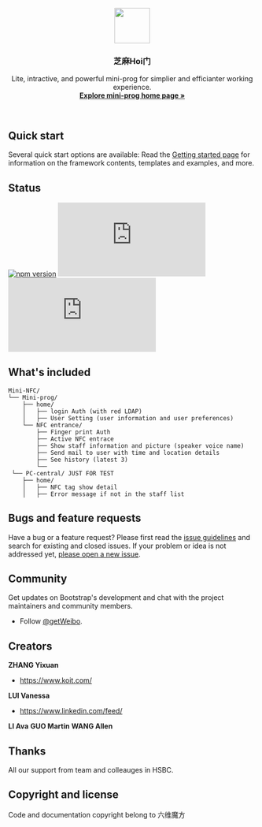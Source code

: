 <p align="center">
  <a href="https://www.voisin.top/">
    <img src="https://tse2.mm.bing.net/th?id=OIP.WV8ZsXkHbK4b71tVz2bxdwHaHa&pid=Api" width=72 height=72>
  </a>
  <h3 align="center">芝麻Hoi门</h3>

  <p align="center">    
    Lite, intractive, and powerful mini-prog for simplier and efficianter working experience. 
    <br>
    <a href="https://www.voisin.top/"><strong>Explore mini-prog home page »</strong></a>
    <br>
  </p>
</p>

<br>


## Quick start

Several quick start options are available:
Read the [Getting started page](https://getbootstrap.com/docs/4.1/getting-started/introduction/) for information on the framework contents, templates and examples, and more.

## Status

[![npm version](https://img.shields.io/npm/v/bootstrap.svg)](https://www.npmjs.com/package/bootstrap)
[![CSS gzip size](https://img.badgesize.io/twbs/bootstrap/v4-dev/dist/css/bootstrap.min.css?compression=gzip&label=CSS+gzip+size)](https://github.com/twbs/bootstrap/tree/v4-dev/dist/css/bootstrap.min.css)
[![JS gzip size](https://img.badgesize.io/twbs/bootstrap/v4-dev/dist/js/bootstrap.min.js?compression=gzip&label=JS+gzip+size)](https://github.com/twbs/bootstrap/tree/v4-dev/dist/js/bootstrap.min.js)

## What's included

```
Mini-NFC/
└── Mini-prog/
    ├── home/
    │   ├── login Auth (with red LDAP)
    │   ├── User Setting (user information and user preferences)
    └── NFC entrance/
        ├── Finger print Auth
        ├── Active NFC entrace
        ├── Show staff information and picture (speaker voice name)
        ├── Send mail to user with time and location details
        ├── See history (latest 3) 
        └── 
 └── PC-central/ JUST FOR TEST
    ├── home/
    │   ├── NFC tag show detail
    │   ├── Error message if not in the staff list
```


## Bugs and feature requests

Have a bug or a feature request? Please first read the [issue guidelines](https://github.com/twbs/bootstrap/blob/master/CONTRIBUTING.md#using-the-issue-tracker) and search for existing and closed issues. If your problem or idea is not addressed yet, [please open a new issue](https://github.com/twbs/bootstrap/issues/new).


## Community

Get updates on Bootstrap's development and chat with the project maintainers and community members.

- Follow [@getWeibo](https://weibo.com/u/6702022144).


## Creators

**ZHANG Yixuan**
- <https://www.koit.com/>

**LUI Vanessa**
- <https://www.linkedin.com/feed/>

**LI Ava**
**GUO Martin**
**WANG Allen**



## Thanks
All our support from team and colleauges in HSBC.

## Copyright and license

Code and documentation copyright belong to  六维魔方
